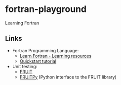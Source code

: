 # fortran-playground
Learning Fortran

## Links
* Fortran Programming Language:
    * [Learn Fortran - Learning resources](https://fortran-lang.org/learn/)
    * [Quickstart tutorial](https://fortran-lang.org/learn/quickstart/)
* Unit testing:
    * [FRUIT](https://sourceforge.net/projects/fortranxunit/)
    * [FRUITPy](https://github.com/acroucher/FRUITPy) (Python interface to the FRUIT library)
